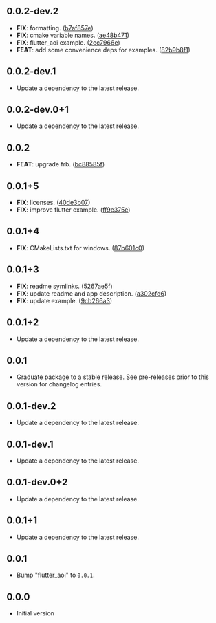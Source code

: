 ## 0.0.2-dev.2

 - **FIX**: formatting. ([b7af857e](https://github.com/brookman/aoi/commit/b7af857ee20314ed3e38b75085a5f99a1b869e84))
 - **FIX**: cmake variable names. ([ae48b471](https://github.com/brookman/aoi/commit/ae48b4715d23c892c701ef0e7e5632e7da666654))
 - **FIX**: flutter_aoi example. ([2ec7966e](https://github.com/brookman/aoi/commit/2ec7966e33b9d6f8ad7e7c44a73010dd3f481673))
 - **FEAT**: add some convenience deps for examples. ([82b9b8f1](https://github.com/brookman/aoi/commit/82b9b8f1b2fa61114407c0580816a83f0f4d0a72))

## 0.0.2-dev.1

 - Update a dependency to the latest release.

## 0.0.2-dev.0+1

 - Update a dependency to the latest release.

## 0.0.2

 - **FEAT**: upgrade frb. ([bc88585f](https://github.com/brookman/aoi/commit/bc88585f32e4da9e8d4c2c6360dc6978f10701b2))

## 0.0.1+5

 - **FIX**: licenses. ([40de3b07](https://github.com/brookman/aoi/commit/40de3b073d307661c83a67cdea3e8acd1255f227))
 - **FIX**: improve flutter example. ([ff9e375e](https://github.com/brookman/aoi/commit/ff9e375e4975469f590a613a1080dc0c484e9eb3))

## 0.0.1+4

 - **FIX**: CMakeLists.txt for windows. ([87b601c0](https://github.com/brookman/aoi/commit/87b601c03bb2cdad388eeeece0eca5e3622a255d))

## 0.0.1+3

 - **FIX**: readme symlinks. ([5267ae5f](https://github.com/brookman/aoi/commit/5267ae5fce973166c1d0ce6f6502ee4d71bc0c1b))
 - **FIX**: update readme and app description. ([a302cfd6](https://github.com/brookman/aoi/commit/a302cfd682e034c88db7db38eb42e8098fe32e28))
 - **FIX**: update example. ([9cb266a3](https://github.com/brookman/aoi/commit/9cb266a3680847c9c51c2ac6e3175f87a812b52d))

## 0.0.1+2

 - Update a dependency to the latest release.

## 0.0.1

 - Graduate package to a stable release. See pre-releases prior to this version for changelog entries.

## 0.0.1-dev.2

 - Update a dependency to the latest release.

## 0.0.1-dev.1

 - Update a dependency to the latest release.

## 0.0.1-dev.0+2

 - Update a dependency to the latest release.

## 0.0.1+1

 - Update a dependency to the latest release.

## 0.0.1

 - Bump "flutter_aoi" to `0.0.1`.

## 0.0.0

 - Initial version

